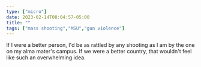 ```yaml
---
type: ["micro"]
date: 2023-02-14T08:04:57-05:00
title: ""
tags: ["mass shooting","MSU","gun violence"]
---
```

If I were a better person, I'd be as rattled by any shooting as I am by the one on my alma mater's campus. If we were a better country, that wouldn't feel like such an overwhelming idea.
